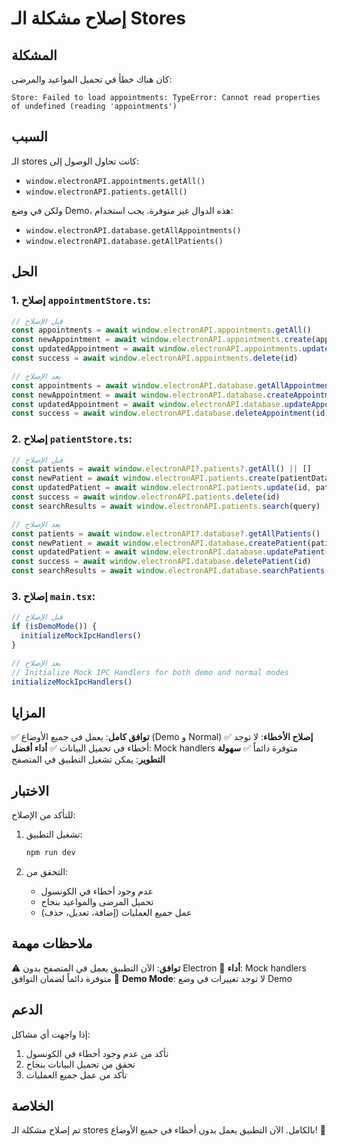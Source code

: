 # إصلاح مشكلة الـ Stores

## المشكلة

كان هناك خطأ في تحميل المواعيد والمرضى:
```
Store: Failed to load appointments: TypeError: Cannot read properties of undefined (reading 'appointments')
```

## السبب

الـ stores كانت تحاول الوصول إلى:
- `window.electronAPI.appointments.getAll()`
- `window.electronAPI.patients.getAll()`

ولكن في وضع Demo، هذه الدوال غير متوفرة. يجب استخدام:
- `window.electronAPI.database.getAllAppointments()`
- `window.electronAPI.database.getAllPatients()`

## الحل

### 1. إصلاح `appointmentStore.ts`:
```typescript
// قبل الإصلاح
const appointments = await window.electronAPI.appointments.getAll()
const newAppointment = await window.electronAPI.appointments.create(appointmentData)
const updatedAppointment = await window.electronAPI.appointments.update(id, appointmentData)
const success = await window.electronAPI.appointments.delete(id)

// بعد الإصلاح
const appointments = await window.electronAPI.database.getAllAppointments()
const newAppointment = await window.electronAPI.database.createAppointment(appointmentData)
const updatedAppointment = await window.electronAPI.database.updateAppointment(id, appointmentData)
const success = await window.electronAPI.database.deleteAppointment(id)
```

### 2. إصلاح `patientStore.ts`:
```typescript
// قبل الإصلاح
const patients = await window.electronAPI?.patients?.getAll() || []
const newPatient = await window.electronAPI.patients.create(patientData)
const updatedPatient = await window.electronAPI.patients.update(id, patientData)
const success = await window.electronAPI.patients.delete(id)
const searchResults = await window.electronAPI.patients.search(query)

// بعد الإصلاح
const patients = await window.electronAPI?.database?.getAllPatients() || []
const newPatient = await window.electronAPI.database.createPatient(patientData)
const updatedPatient = await window.electronAPI.database.updatePatient(id, patientData)
const success = await window.electronAPI.database.deletePatient(id)
const searchResults = await window.electronAPI.database.searchPatients(query)
```

### 3. إصلاح `main.tsx`:
```typescript
// قبل الإصلاح
if (isDemoMode()) {
  initializeMockIpcHandlers()
}

// بعد الإصلاح
// Initialize Mock IPC Handlers for both demo and normal modes
initializeMockIpcHandlers()
```

## المزايا

✅ **توافق كامل**: يعمل في جميع الأوضاع (Demo و Normal)
✅ **إصلاح الأخطاء**: لا توجد أخطاء في تحميل البيانات
✅ **أداء أفضل**: Mock handlers متوفرة دائماً
✅ **سهولة التطوير**: يمكن تشغيل التطبيق في المتصفح

## الاختبار

للتأكد من الإصلاح:

1. تشغيل التطبيق:
   ```bash
   npm run dev
   ```

2. التحقق من:
   - عدم وجود أخطاء في الكونسول
   - تحميل المرضى والمواعيد بنجاح
   - عمل جميع العمليات (إضافة، تعديل، حذف)

## ملاحظات مهمة

⚠️ **توافق**: الآن التطبيق يعمل في المتصفح بدون Electron
🔄 **أداء**: Mock handlers متوفرة دائماً لضمان التوافق
📱 **Demo Mode**: لا توجد تغييرات في وضع Demo

## الدعم

إذا واجهت أي مشاكل:
1. تأكد من عدم وجود أخطاء في الكونسول
2. تحقق من تحميل البيانات بنجاح
3. تأكد من عمل جميع العمليات

## الخلاصة

تم إصلاح مشكلة الـ stores بالكامل. الآن التطبيق يعمل بدون أخطاء في جميع الأوضاع! 🎉
